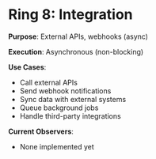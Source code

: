 # Ring 8: Integration

**Purpose**: External APIs, webhooks (async)

**Execution**: Asynchronous (non-blocking)

**Use Cases**:
- Call external APIs
- Send webhook notifications
- Sync data with external systems
- Queue background jobs
- Handle third-party integrations

**Current Observers**:
- None implemented yet